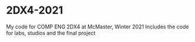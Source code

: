 # 2DX4-2021
My code for COMP ENG 2DX4 at McMaster, Winter 2021
Includes the code for labs, studios and the final project
